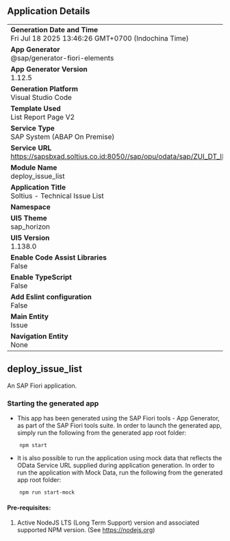 ## Application Details
|               |
| ------------- |
|**Generation Date and Time**<br>Fri Jul 18 2025 13:46:26 GMT+0700 (Indochina Time)|
|**App Generator**<br>@sap/generator-fiori-elements|
|**App Generator Version**<br>1.12.5|
|**Generation Platform**<br>Visual Studio Code|
|**Template Used**<br>List Report Page V2|
|**Service Type**<br>SAP System (ABAP On Premise)|
|**Service URL**<br>https://sapsbxad.soltius.co.id:8050//sap/opu/odata/sap/ZUI_DT_INV_H_02_O2
|**Module Name**<br>deploy_issue_list|
|**Application Title**<br>Soltius - Technical Issue List|
|**Namespace**<br>|
|**UI5 Theme**<br>sap_horizon|
|**UI5 Version**<br>1.138.0|
|**Enable Code Assist Libraries**<br>False|
|**Enable TypeScript**<br>False|
|**Add Eslint configuration**<br>False|
|**Main Entity**<br>Issue|
|**Navigation Entity**<br>None|

## deploy_issue_list

An SAP Fiori application.

### Starting the generated app

-   This app has been generated using the SAP Fiori tools - App Generator, as part of the SAP Fiori tools suite.  In order to launch the generated app, simply run the following from the generated app root folder:

```
    npm start
```

- It is also possible to run the application using mock data that reflects the OData Service URL supplied during application generation.  In order to run the application with Mock Data, run the following from the generated app root folder:

```
    npm run start-mock
```

#### Pre-requisites:

1. Active NodeJS LTS (Long Term Support) version and associated supported NPM version.  (See https://nodejs.org)


